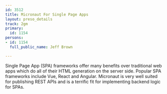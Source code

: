```yaml
---
id: 3512
title: Micronaut For Single Page Apps
layout: preso_details
track: 2gm
primary:
  id: 1154
persons:
- id: 1154
  full_public_name: Jeff Brown

---
```

Single Page App (SPA) frameworks offer many benefits over traditional web apps which do all of their HTML generation on the server side.  Popular SPA frameworks include Vue, React and Angular.  Micronaut is very well suited for publishing REST APIs and is a terrific fit for implementing backend logic for SPAs. 